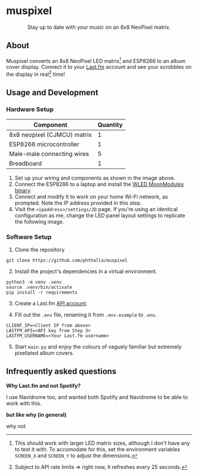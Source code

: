 # muspixel

<div align = "center">Stay up to date with your music on an 8x8 NeoPixel matrix. 
</div>

## About
Muspixel converts an 8x8 NeoPixel LED matrix[^2] and ESP8266 to an album cover display. Connect it to your [Last.fm](https://www.last.fm/) account and see your scrobbles on the display in real[^1] time!

## Usage and Development
### Hardware Setup 
| Component | Quantity |
| --------- | -------- |
| 8x8 neopixel (CJMCU) matrix | 1 |
| ESP8266 microcontroller | 1 |
| Male-male connecting wires | 5 |
| Breadboard | 1 |

1. Set up your wiring and components as shown in the image above.
2. Connect the ESP8266 to a laptop and install the [WLED MoonModules binary](https://mm.kno.wled.ge/basics/install-binary/).
3. Connect and modify it to work on your home Wi-Fi network, as prompted. Note the IP address provided in this step.
4. Visit the `<ipaddress>/settings/2D` page. If you're using an identical configuration as me, change the LED panel layout settings to replicate the following image. 


### Software Setup
1. Clone the repository
```
git clone https://github.com/phthallo/muspixel
```

2. Install the project's dependencies in a virtual environment.
```
python3 -m venv .venv
source .venv/bin/activate
pip install -r requirements
```

3. Create a Last.fm [API account](https://www.last.fm/api/account/create).

4. Fill out the `.env` file, renaming it from `.env.example` to `.env`.
```
CLIENT_IP=<Client IP from above>
LASTFM_API=<API key from Step 3>
LASTFM_USERNAME=<Your Last.fm username>
```

5. Start `main.py` and enjoy the colours of vaguely familiar but extremely pixellated album covers.


## Infrequently asked questions
**Why Last.fm and not Spotify?**

I use Navidrome too, and wanted both Spotify and Navidrome to be able to work with this.

**but like why (in general)**

why not 

[^1]: Subject to API rate limits => right now, it refreshes every 25 seconds.
[^2]: This should work with larger LED matrix sizes, although I don't have any to test it with. To accomodate for this, set the environment variables `SCREEN_X` and `SCREEN_Y` to adjust the dimensions.